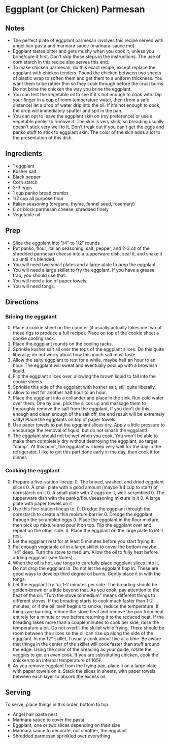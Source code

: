 # Eggplant (or Chicken) Parmesan

## Notes
* The perfect plate of eggplant parmesan involves this recipe served with angel hair pasta
  and marinara sauce (marinara-sauce.md).
* Eggplant tastes bitter and gets mushy when you cook it, unless you brine/cure it first.
  Don't skip those steps in the instructions. The use of corn starch in this recipe also
  serves this end.
* To make chicken parmesan, do this exact recipe, except replace the eggplant with chicken
  tenders. Pound the chicken between two sheets of plastic wrap to soften them and get them
  to a uniform thickness. You want them to be rather thin so they cook through before the
  crust burns. Do not brine the chicken the way you brine the eggplant.
* You can test the vegetable oil to see if it's hot enough to cook with. Dip your finger in
  a cup of room temperature water, then (from a safe distance) let a drop of water drip into
  the oil. If it's hot enough to cook, the drop will immediately sputter and spit in the pan.
* You can opt to leave the eggplant skin on (my preference) or use a vegetable peeler to
  remove it. The skin is very slick, so breading usually doesn't stick very well to it.
  Don't freak out if you can't get the eggs and panko stuff to stick to eggplant skin. The
  color of the skin adds a lot to the presentation of this dish.

## Ingredients
* 1 eggplant
* Kosher salt
* Black pepper
* Corn starch
* 2-3 eggs
* 1 cup panko bread crumbs
* 1/2 cup all purpose flour
* Italian seasoning (oregano, thyme, fennel seed, rosemary)
* 6 oz block parmesan cheese, shredded finely
* Vegetable oil

## Prep
* Slice the eggplant into 1/4" to 1/2" rounds
* Put panko, flour, italian seasoning, salt, pepper, and 2-3 oz of the shredded parmesan
  cheese into a tupperware dish, seal it, and shake it up until it's blended.
* You will need two small plates and a large plate to prep the eggplant.
* You will need a large skillet to fry the eggplant. If you have a grease trap, you should
  use that.
* You will need a ton of paper towels.
* You will need tongs.

## Directions

### Brining the eggplant
0. Place a cookie sheet on the counter (it usually actually takes me two of these rigs to
   produce a full recipe). Place on top of the cookie sheet a cookie cooling rack.
0. Place the eggplant rounds on the cooling racks.
0. Sprinkle kosher salt all over the tops of the eggplant slices. Do this quite liberally;
   do not worry about how this much salt must taste.
0. Allow the salty eggplant to rest for a while, maybe half an hour to an hour. The
   eggplant will sweat and eventually pool up with a brownish liquid.
0. Flip the eggplant slices over, allowing the brown liquid to fall into the cookie sheets.
0. Sprinkle this side of the eggplant with kosher salt, still quite liberally.
0. Allow to rest for another half hour to an hour.
0. Place the eggplant into a collander and place in the sink. Run cold water over them.
   One by one, pick the slices up and massage them to thoroughly remove the salt from the
   eggplant. If you don't do this enough and clean enough of the salt off, the end result
   will be extremely salty! Place the eggplants on top of paper towels.
0. Use paper towels to pat the eggplant slices dry. Apply a little pressure to encourage
   the removal of liquid, but do not smash the eggplant!
0. The eggplant should not be wet when you cook. You won't be able to make them completely
   dry without destroying the eggplant, so target "damp". At this point, the eggplant will
   keep very well for the day in the refrigerator. I like to get this part done early in
   the day, then cook it for dinner.

### Cooking the eggplant
0. Prepare a five-station lineup:
   0. The brined, washed, and dried eggplant slices
   0. A small plate with a good amount (maybe 1/4 cup to start) of cornstarch on it
   0. A small plate with 2 eggs on it, well-scrambled
   0. The tupperware dish with the panko/flour/seasoning mixture in it
   0. A large plate with paper towels on it
0. Use this five-station lineup to:
   0. Dredge the eggplant through the cornstarch to create a thin moisture barrier
   0. Dredge the eggplant through the scrambled eggs
   0. Place the eggplant in the flour mixture, then pick up mixture and pour it on top. Flip
      the eggplant over and repeat on the other side.
   0. Place the eggplant on the large plate to let it rest.
0. Let the eggplant rest for at least 5 minutes before you start frying it.
0. Put enough vegetable oil in a large skillet to cover the bottom maybe 1/4" deep. Turn
   the stove to medium. Allow the oil to fully heat before adding eggplant (see Notes).
0. When the oil is hot, use tongs to carefully place eggplant slices into it. Do not drop
   the eggplant in. Do not let the eggplant flop in. These are good ways to develop third
   degree oil burns. Gently place it in with the tongs.
0. Let the eggplant fry for 1-2 minutes per side. The breading should be golden-brown or
   a little beyond that. As you cook, pay attention to the heat of the oil. "Turn the stove
   to medium" means different things to different stoves. If the breading starts to cook
   much faster than 1-2 minutes, or if the oil itself begins to smoke, reduce the temperature.
   If things are burning, reduce the stove heat and remove the pan from heat entirely for
   a minute or two before returning it to the reduced heat. If the breading takes more than
   a couple minutes to cook per side, raise the temperature a bit. Do not overfill the
   skillet while frying. There should be room between the slices so the oil can rise up
   along the side of the eggplant. In my 12" skillet, I usually cook about five at a time.
   Be aware that things in the center of the skillet will cook faster than stuff around
   the edge. Using the color of the breading as your guide, rotate the veggies to get
   an even cook. If you are substituting chicken, cook the chicken to an internal temperature
   of 165F.
0. As you remove eggplant from the frying pan, place it on a large plate with paper towels
   on it. Stack the slices in sheets, with paper towels between each layer to absorb the
   excess oil.
   
## Serving

To serve, place things in this order, bottom to top:

* Angel hair pasta nest
* Marinara sauce to cover the pasta
* Eggplant, one or two slices depending on their size
* Marinara sauce to decorate, not smother, the eggplant
* Shredded parmesan sprinkled over everything

